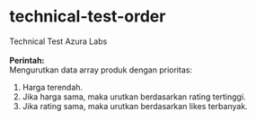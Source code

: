 # technical-test-order
Technical Test Azura Labs
<br/><br/>
<b>Perintah:</b><br/>
Mengurutkan data array produk dengan prioritas:
<ol>
  <li>Harga terendah.</li>
  <li>Jika harga sama, maka urutkan berdasarkan rating tertinggi.</li>
  <li>Jika rating sama, maka urutkan berdasarkan likes terbanyak.</li>
</ol>
